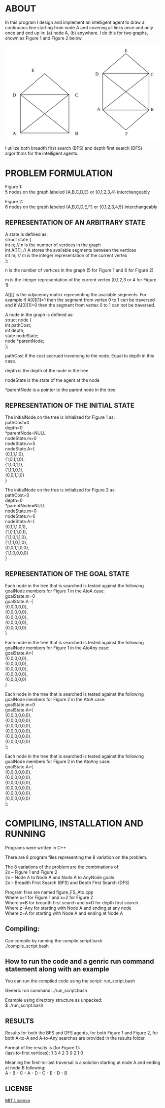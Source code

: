 ﻿# ABOUT  
In this program I design and implement an intelligent agent to draw a continuous line starting from node A and covering all links once and only once and end up in: (a) node A, (b) anywhere. I do this for two graphs, shown as Figure 1 and Figure 2 below.  

![Figure 1 and Figure 2](images/graph_figures.png?raw=true "Figure 1 and Figure 2")

I utilize both breadth first search (BFS) and depth first search (DFS) algorithms for the intelligent agents.  

# PROBLEM FORMULATION  
Figure 1:  
5 nodes on the graph labeled {A,B,C,D,E} or {0,1,2,3,4} interchangeably  
  
Figure 2:  
6 nodes on the graph labeled {A,B,C,D,E,F} or {0,1,2,3,4,5} interchangeably  

## REPRESENTATION OF AN ARBITRARY STATE  
A state is defined as:  
struct state {  
	int n; // n is the number of vertices in the graph  
	int A[][]; // A stores the available segments between the vertices  
	int m; // m is the integer representation of the current vertex  
};  

n is the number of vertices in the graph (5 for Figure 1 and 6 for Figure 2)  

m is the integer representation of the current vertex (0,1,2,3 or 4 for Figure 1)  

A[][] is the adjacency matrix representing the available segments. For example if A[0][1]=1 then the segment from vertex 0 to 1 can be traversed and if  A[0][1]=0 then the segment from vertex 0 to 1 can not be traversed.  

A node in the graph is defined as:  
struct node {  
	int pathCost;  
	int depth;  
	state nodeState;  
	node *parentNode;  
};  

pathCost if the cost accrued traversing to the node. Equal to depth in this case.  

depth is the depth of the node in the tree.  

nodeState is the state of the agent at the node  

*parentNode is a pointer to the parent node in the tree  

## REPRESENTATION OF THE INITIAL STATE  
The initialNode on the tree is initialized for Figure 1 as:  
pathCost=0  
depth=0  
*parentNode=NULL  
nodeState.m=0  
nodeState.n=5  
nodeState.A={  
		{0,1,1,1,0},  
		{1,0,1,1,0},  
		{1,1,0,1,1},  
		{1,1,1,0,1},  
		{0,0,1,1,0}  
	}  

The initialNode on the tree is initialized for Figure 2 as:  
pathCost=0  
depth=0  
*parentNode=NULL  
nodeState.m=0  
nodeState.n=6  
nodeState.A={  
		{0,1,1,1,0,1},  
		{1,0,1,1,0,1},  
		{1,1,0,1,1,0},  
		{1,1,1,0,1,0},  
		{0,0,1,1,0,0},  
		{1,1,0,0,0,0}  
	}  

## REPRESENTATION OF THE GOAL STATE  
Each node in the tree that is searched is tested against the following goalNode members for Figure 1 in the AtoA case:  
goalState.m=0  
goalState.A={  
    		{0,0,0,0,0},  
    		{0,0,0,0,0},  
    		{0,0,0,0,0},  
    		{0,0,0,0,0},  
    		{0,0,0,0,0}  
    }  

Each node in the tree that is searched is tested against the following goalNode members for Figure 1 in the AtoAny case:  
goalState.A={  
    		{0,0,0,0,0},  
    		{0,0,0,0,0},  
    		{0,0,0,0,0},  
    		{0,0,0,0,0},  
    		{0,0,0,0,0}  
    }  

Each node in the tree that is searched is tested against the following goalNode members for Figure 2 in the AtoA case:  
goalState.m=0  
goalState.A={  
    		{0,0,0,0,0,0},  
    		{0,0,0,0,0,0},  
    		{0,0,0,0,0,0},  
    		{0,0,0,0,0,0},  
    		{0,0,0,0,0,0},  
    		{0,0,0,0,0,0}  
    };  

Each node in the tree that is searched is tested against the following goalNode members for Figure 2 in the AtoAny case:  
goalState.A={  
    		{0,0,0,0,0,0},  
    		{0,0,0,0,0,0},  
    		{0,0,0,0,0,0},  
    		{0,0,0,0,0,0},  
    		{0,0,0,0,0,0},  
    		{0,0,0,0,0,0}  
    };  

# COMPILING, INSTALLATION AND RUNNING  
Programs were written in C++  

There are 8 program files representing the 8 variation on the problem.  

The 8 variations of the problem are the combinations of:  
2x – Figure 1 and Figure 2  
2x – Node A to Node A and Node A to AnyNode goals  
2x – Breadth First Search (BFS) and Depth First Search (DFS)  

Program files are named figure<x>_<y>FS_Ato<z>.cpp  
Where x=1 for Figure 1 and x=2 for Figure 2  
Where y=B for breadth first search and y=D for depth first search  
Where z=Any for starting with Node A and ending at any node  
Where z=A for starting with Node A and ending at Node A  

## Compiling:  
Can compile by running the compile.script.bash  
./compile_script.bash  

## How to run the code and a genric run command statement along with an example  
You can run the compiled code using the script: run_script.bash  

Generic run command: ./run_script.bash  

Example using directory structure as unpacked:  
$ ./run_script.bash  

## RESULTS  

Results for both the BFS and DFS agents, for both Figure 1 and Figure 2, for both A-to-A and A-to-Any searches are provided in the results folder.  

Format of the results is (for Figure 1):  
(last-to-first vertices): 1 3 4 2 3 0 2 1 0  

Meaning the first-to-last traversal is a solution starting at node A and ending at node B following:  
A - B - C - A - D - C - E - D - B

## LICENSE  
[MIT License](https://github.com/shoeloh/graph-search/blob/master/LICENSE)  

